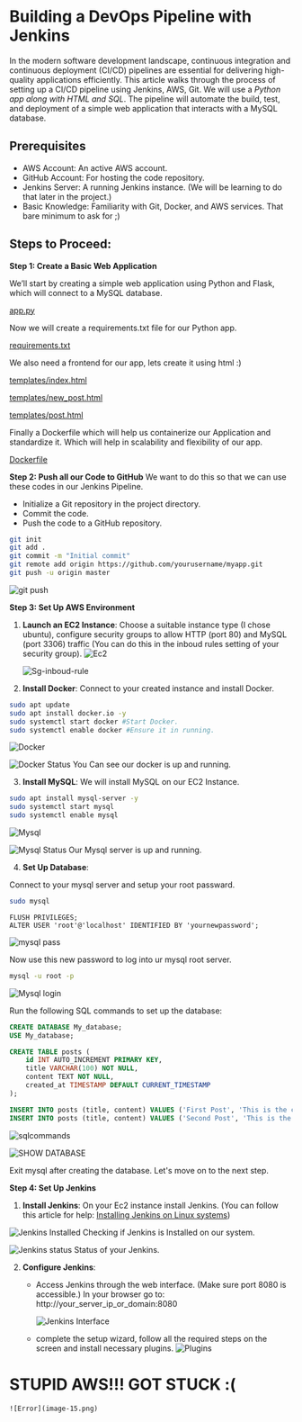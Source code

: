 # Building a DevOps Pipeline with Jenkins

In the modern software development landscape, continuous integration and continuous deployment (CI/CD) pipelines are essential for delivering high-quality applications efficiently. This article walks through the process of setting up a CI/CD pipeline using Jenkins, AWS, Git. We will use a *Python app along with HTML and SQL*. The pipeline will automate the build, test, and deployment of a simple web application that interacts with a MySQL database.

## Prerequisites

- AWS Account: An active AWS account.
- GitHub Account: For hosting the code repository.
- Jenkins Server: A running Jenkins instance. (We will be learning to do that later in the project.)
- Basic Knowledge: Familiarity with Git, Docker, and AWS services. That bare minimum to ask for ;)

## Steps to Proceed:

**Step 1: Create a Basic Web Application**

We’ll start by creating a simple web application using Python and Flask, which will connect to a MySQL database.

[app.py](./app.py) 

Now we will create a requirements.txt file for our Python app.

[requirements.txt](./requirements.txt)

We also need a frontend for our app, lets create it using html :)

[templates/index.html](./templates/index.html)

[templates/new_post.html](./templates/new_post.html)

[templates/post.html](./templates/post.html)

Finally a Dockerfile which will help us containerize our Application and standardize it. Which will help in scalability and flexibility of our app.

[Dockerfile](./Dockerfile)

**Step 2: Push all our Code to GitHub**
We want to do this so that we can use these codes in our
Jenkins Pipeline.

- Initialize a Git repository in the project directory.
- Commit the code.
- Push the code to a GitHub repository.

``` bash 
git init
git add .
git commit -m "Initial commit"
git remote add origin https://github.com/yourusername/myapp.git
git push -u origin master
```

![git push](image.png)

**Step 3: Set Up AWS Environment**

1. **Launch an EC2 Instance**: Choose a suitable instance type (I chose ubuntu), configure security groups to allow HTTP (port 80) and MySQL (port 3306) traffic (You can do this in the inboud rules setting of your security group).
    ![Ec2](image-2.png)

    ![Sg-inboud-rule](image-1.png)

2. **Install Docker**: Connect to your created instance and install Docker.
```bash
sudo apt update
sudo apt install docker.io -y
sudo systemctl start docker #Start Docker.
sudo systemctl enable docker #Ensure it in running.
```
![Docker](image-3.png)

![Docker Status](image-4.png) You Can see our docker is up and running.

3. **Install MySQL**: We will install MySQL on our EC2 Instance.
```bash
sudo apt install mysql-server -y
sudo systemctl start mysql
sudo systemctl enable mysql
```

![Mysql](image-5.png)

![Mysql Status](image-6.png) Our Mysql server is up and running.

4. **Set Up Database**: 

Connect to your mysql server and setup your root passward.
```bash
sudo mysql
```
```
FLUSH PRIVILEGES;
ALTER USER 'root'@'localhost' IDENTIFIED BY 'yournewpassword';
```
![mysql pass](image-7.png)

Now use this new password to log into ur mysql root server.
```bash
mysql -u root -p
```
![Mysql login](image-8.png)

Run the following SQL commands to set up the database:
```sql
CREATE DATABASE My_database;
USE My_database;

CREATE TABLE posts (
    id INT AUTO_INCREMENT PRIMARY KEY,
    title VARCHAR(100) NOT NULL,
    content TEXT NOT NULL,
    created_at TIMESTAMP DEFAULT CURRENT_TIMESTAMP
);

INSERT INTO posts (title, content) VALUES ('First Post', 'This is the content of the first post.');
INSERT INTO posts (title, content) VALUES ('Second Post', 'This is the content of the second post.');
```
![sqlcommands](image-9.png)

![SHOW DATABASE](image-10.png)

Exit mysql after creating the database. Let's move on to the next step.

**Step 4: Set Up Jenkins**

1. **Install Jenkins**: On your Ec2 instance install Jenkins. 
(You can follow this article for help: [Installing Jenkins on Linux systems](https://medium.com/@Yasholo/installing-jenkins-on-linux-systems-d350e5c0b676))

![Jenkins Installed](image-11.png) Checking if Jenkins is Installed on our system.

![Jenkins status](image-12.png) Status of your Jenkins.

2. **Configure Jenkins**: 
    - Access Jenkins through the web interface. 
    (Make sure port 8080 is accessible.)
    In your browser go to: http://your_server_ip_or_domain:8080

        ![Jenkins Interface](image-13.png)


    - complete the setup wizard, follow all the required steps on the screen and install necessary plugins.
        ![Plugins](image-14.png)


# STUPID AWS!!! GOT STUCK :(
    ![Error](image-15.png)